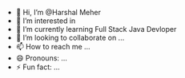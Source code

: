 - 👋 Hi, I’m @Harshal Meher
- 👀 I’m interested in 
- 🌱 I’m currently learning Full Stack Java Devloper
- 💞️ I’m looking to collaborate on ...
- 📫 How to reach me ...
- 😄 Pronouns: ...
- ⚡ Fun fact: ...

<!---
HarshalM29/HarshalM29 is a ✨ special ✨ repository because its `README.md` (this file) appears on your GitHub profile.
You can click the Preview link to take a look at your changes.
--->
